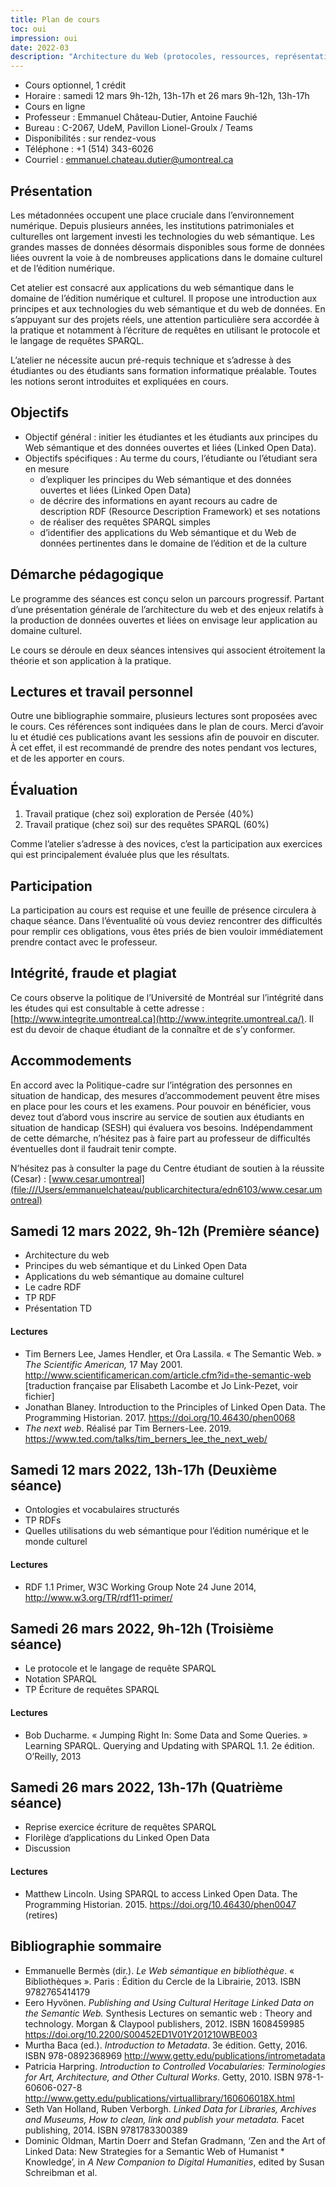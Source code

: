 ```yaml
---
title: Plan de cours
toc: oui
impression: oui
date: 2022-03
description: "Architecture du Web (protocoles, ressources, représentation). Format RDF et syntaxes de sérialisation. Ontologie et vocabulaires. Langage d'interrogation SPARQL. Applications du Web sémantique et du Web de données."
---
```


- Cours optionnel, 1 crédit
- Horaire : samedi 12 mars 9h-12h, 13h-17h et 26 mars 9h-12h, 13h-17h
- Cours en ligne
- Professeur : Emmanuel Château-Dutier, Antoine Fauchié
- Bureau : C-2067, UdeM, Pavillon Lionel-Groulx / Teams
- Disponibilités : sur rendez-vous
- Téléphone : +1 (514) 343-6026
- Courriel : emmanuel.chateau.dutier@umontreal.ca

## Présentation

Les métadonnées occupent une place cruciale dans l’environnement numérique. Depuis plusieurs années, les institutions patrimoniales et culturelles  ont largement investi les technologies du web sémantique. Les grandes  masses de données désormais disponibles sous forme de données liées  ouvrent la voie à de nombreuses applications dans le domaine culturel et de  l’édition numérique.

Cet atelier est consacré aux applications du web sémantique dans le domaine de l’édition numérique et culturel. Il propose une introduction aux  principes et  aux technologies du web sémantique et du web de données. En s’appuyant  sur des projets réels, une attention particulière sera accordée à la  pratique et notamment à l’écriture de requêtes en utilisant le protocole et le langage de requêtes SPARQL.

L’atelier ne nécessite aucun pré-requis technique et s’adresse à des étudiantes ou des étudiants sans formation informatique préalable. Toutes les notions seront introduites et expliquées en cours.

## Objectifs

- Objectif général : initier les étudiantes et les étudiants aux principes du Web sémantique et des données ouvertes et liées (Linked Open Data).
- Objectifs spécifiques : Au terme du cours, l’étudiante ou l’étudiant sera en mesure
  - d’expliquer les principes du Web sémantique et des données ouvertes et liées (Linked Open Data)
  - de décrire des informations en ayant recours au cadre de description RDF (Resource Description Framework) et ses notations
  - de réaliser des requêtes SPARQL simples
  - d’identifier des applications du Web sémantique et du Web de données pertinentes dans le domaine de l’édition et de la culture

## Démarche pédagogique

Le programme des séances est conçu selon un parcours progressif. Partant  d’une présentation générale de l’architecture du web et des enjeux  relatifs à la production de données ouvertes et liées on envisage leur application au domaine culturel.

Le cours se déroule en deux séances intensives qui associent étroitement la théorie et son application à la pratique.

## Lectures et travail personnel 

Outre une bibliographie sommaire, plusieurs lectures sont proposées avec le cours. Ces références sont indiquées dans le plan de cours. Merci d’avoir lu et étudié ces publications avant les sessions afin de pouvoir en discuter. À cet effet, il est recommandé de prendre des notes pendant vos lectures, et de les apporter en cours.

## Évaluation

1. Travail pratique (chez soi) exploration de Persée (40%)
2. Travail pratique (chez soi) sur des requêtes SPARQL (60%)

Comme l’atelier s’adresse à des novices, c’est la participation aux exercices qui est principalement évaluée plus que les résultats.

## Participation

La participation au cours est requise et une feuille de présence circulera à chaque séance. Dans l’éventualité où vous deviez rencontrer des difficultés pour remplir ces obligations, vous êtes priés de bien vouloir immédiatement prendre  contact avec le professeur.

## Intégrité, fraude et plagiat

Ce cours observe la politique de l’Université de Montréal sur l’intégrité dans les études qui est consultable à cette adresse : [http://www.integrite.umontreal.ca](http://www.integrite.umontreal.ca/). Il est du devoir de chaque étudiant de la connaître et de s’y conformer.

## Accommodements

En accord avec la Politique-cadre sur l’intégration des personnes en situation de handicap, des mesures d’accommodement peuvent être mises en place pour les cours et les examens. Pour pouvoir en bénéficier, vous devez tout d’abord vous inscrire au service de soutien aux étudiants en situation de handicap (SESH) qui évaluera  vos besoins. Indépendamment de cette démarche, n’hésitez pas à faire part au professeur de  difficultés éventuelles dont il faudrait tenir compte.

N’hésitez pas à consulter la page du Centre étudiant de soutien à la réussite (Cesar) : [www.cesar.umontreal](file:///Users/emmanuelchateau/publicarchitectura/edn6103/www.cesar.umontreal)

## Samedi 12 mars 2022, 9h-12h (Première séance)

- Architecture du web
- Principes du web sémantique et du Linked Open Data
- Applications du web sémantique au domaine culturel
- Le cadre RDF
- TP RDF
- Présentation TD

#### Lectures

- Tim Berners Lee, James Hendler, et Ora Lassila. « The Semantic Web. » *The Scientific American,* 17 May 2001. http://www.scientificamerican.com/article.cfm?id=the-semantic-web [traduction française par Elisabeth Lacombe et Jo Link-Pezet, voir fichier]
- Jonathan Blaney. Introduction to the Principles of Linked Open Data. The Programming Historian. 2017. https://doi.org/10.46430/phen0068
- *The next web*. Réalisé par Tim Berners-Lee. 2019. https://www.ted.com/talks/tim_berners_lee_the_next_web/

## Samedi 12 mars 2022, 13h-17h (Deuxième séance)

- Ontologies et vocabulaires structurés
- TP RDFs
- Quelles utilisations du web sémantique pour l’édition numérique et le monde culturel

#### Lectures

- RDF 1.1 Primer, W3C Working Group Note 24 June 2014, http://www.w3.org/TR/rdf11-primer/

## Samedi 26 mars 2022, 9h-12h (Troisième séance)

- Le protocole et le langage de requête SPARQL
- Notation SPARQL
- TP Écriture de requêtes SPARQL

#### Lectures

- Bob Ducharme. « Jumping Right In: Some Data and Some Queries. » Learning  SPARQL. Querying and Updating with SPARQL 1.1. 2e édition. O’Reilly,  2013

## Samedi 26 mars 2022, 13h-17h (Quatrième séance)

- Reprise exercice écriture de requêtes SPARQL
- Florilège d’applications du Linked Open Data
- Discussion

#### Lectures

- Matthew Lincoln. Using SPARQL to access Linked Open Data. The Programming Historian. 2015. https://doi.org/10.46430/phen0047 (retires)

## Bibliographie sommaire

- Emmanuelle Bermès (dir.). *Le Web sémantique en bibliothèque*. « Bibliothèques ». Paris : Édition du Cercle de la Librairie, 2013. ISBN 9782765414179
- Eero Hyvönen. *Publishing and Using Cultural Heritage Linked Data on the Semantic Web.* Synthesis Lectures on semantic web : Theory and technology. Morgan & Claypool publishers, 2012. ISBN 1608459985 https://doi.org/10.2200/S00452ED1V01Y201210WBE003
- Murtha Baca (ed.). *Introduction to Metadata*. 3e édition. Getty, 2016. ISBN 978-0892368969 http://www.getty.edu/publications/intrometadata
- Patricia Harpring. *Introduction to Controlled Vocabularies: Terminologies for Art, Architecture, and Other Cultural Works*. Getty, 2010. ISBN 978-1-60606-027-8 http://www.getty.edu/publications/virtuallibrary/160606018X.html
- Seth Van Holland, Ruben Verborgh. *Linked Data for Libraries, Archives and Museums, How to clean, link and publish your metadata.* Facet publishing, 2014. ISBN 9781783300389
- Dominic Oldman, Martin Doerr and Stefan Gradmann, ‘Zen and the Art  of Linked Data: New Strategies for a Semantic Web of Humanist *  Knowledge’, in *A New Companion to Digital Humanities*, edited by Susan Schreibman et al.

